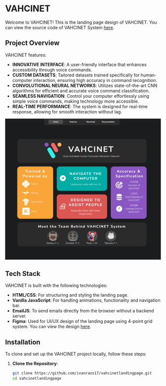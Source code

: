 # VAHCINET

Welcome to VAHCINET! This is the landing page design of VAHCINET. You can view the source code of VAHCINET System [here](https://github.com/ivanrazo17/vahcinet2). 

## Project Overview

VAHCINET features:
- **INNOVATIVE INTERFACE**: A user-friendly interface that enhances accessibility through voice commands.
- **CUSTOM DATASETS**: Tailored datasets trained specifically for human-computer interaction, ensuring high accuracy in command recognition.
- **CONVOLUTIONAL NEURAL NETWORKS**: Utilizes state-of-the-art CNN algorithms for efficient and accurate voice command classification.
- **SEAMLESS NAVIGATION**: Control your computer effortlessly using simple voice commands, making technology more accessible.
- **REAL-TIME PERFORMANCE**: The system is designed for real-time response, allowing for smooth interaction without lag.

![VAHCINET Thumbnail](/assets/thumbnail.PNG)

## Tech Stack

VAHCINET is built with the following technologies:
- **HTML/CSS**: For structuring and styling the landing page.
- **Vanilla JavaScript**: For handling animations, functionality and navigation bar.
- **EmailJS**: To send emails directly from the browser without a backend server.
- **Figma**: Used for UI/UX design of the landing page using 4-point grid system. You can view the design [here](https://figmashort.link/3apw8b).

## Installation

To clone and set up the VAHCINET project locally, follow these steps:

1. **Clone the Repository**:

   ```bash
   git clone https://github.com/ivanrazo17/vahcinetlandingpage.git
   cd vahcinetlandingpage
